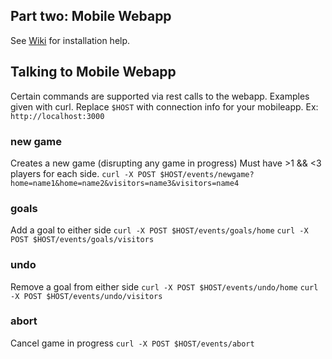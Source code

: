 ## Part two: Mobile Webapp ##

See [Wiki](https://github.com/sinnerschrader/digitalfoosball/wiki/Installation-Instructions:-Part-2:-Mobile-Webapp) for installation help.

## Talking to Mobile Webapp ##
Certain commands are supported via rest calls to the webapp. Examples given with curl. Replace `$HOST` with connection info for your mobileapp. Ex: `http://localhost:3000`
### new game ###
Creates a new game (disrupting any game in progress)
Must have >1 && <3 players for each side.
`curl -X POST $HOST/events/newgame?home=name1&home=name2&visitors=name3&visitors=name4`
### goals ###
Add a goal to either side
`curl -X POST $HOST/events/goals/home`
`curl -X POST $HOST/events/goals/visitors`
### undo ###
Remove a goal from either side
`curl -X POST $HOST/events/undo/home`
`curl -X POST $HOST/events/undo/visitors`
### abort ###
Cancel game in progress
`curl -X POST $HOST/events/abort`
